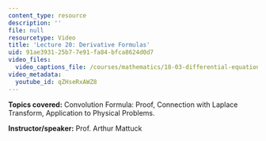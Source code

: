 ```yaml
---
content_type: resource
description: ''
file: null
resourcetype: Video
title: 'Lecture 20: Derivative Formulas'
uid: 91ae3931-25b7-7e91-fa84-bfca8624d0d7
video_files:
  video_captions_file: /courses/mathematics/18-03-differential-equations-spring-2010/video-lectures/lecture-20-derivative-formulas/qZHseRxAWZ8.vtt
video_metadata:
  youtube_id: qZHseRxAWZ8
---
```


**Topics covered:** Convolution Formula: Proof, Connection with Laplace Transform, Application to Physical Problems.

**Instructor/speaker:** Prof. Arthur Mattuck